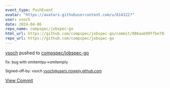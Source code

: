 ```yaml
---
event_type: PushEvent
avatar: "https://avatars.githubusercontent.com/u/814322?"
user: vsoch
date: 2024-04-06
repo_name: compspec/jobspec-go
html_url: https://github.com/compspec/jobspec-go/commit/886aab99ffbe70398f424ccbaca5394dcb879bbe
repo_url: https://github.com/compspec/jobspec-go
---
```


<a href='https://github.com/vsoch' target='_blank'>vsoch</a> pushed to <a href='https://github.com/compspec/jobspec-go' target='_blank'>compspec/jobspec-go</a>

<small>fix: bug with omitemtpy->omitempty

Signed-off-by: vsoch <vsoch@users.noreply.github.com></small>

<a href='https://github.com/compspec/jobspec-go/commit/886aab99ffbe70398f424ccbaca5394dcb879bbe' target='_blank'>View Commit</a>